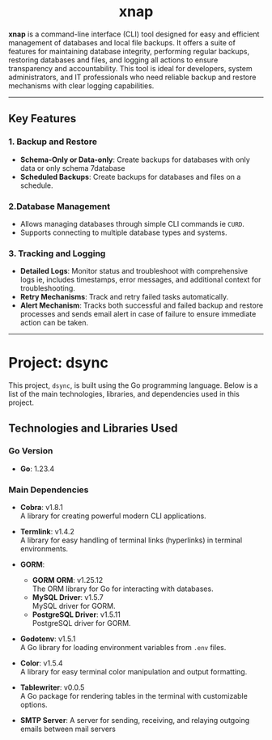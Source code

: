 <h1 align="center">
    xnap
</h1>

**xnap**  is a command-line interface (CLI) tool designed for easy and efficient management of databases and local file backups. It offers a suite of features for maintaining database integrity, performing regular backups, restoring databases and files, and logging all actions to ensure transparency and accountability. This tool is ideal for developers, system administrators, and IT professionals who need reliable backup and restore mechanisms with clear logging capabilities.

---

## Key Features

### 1. Backup and Restore
- **Schema-Only or Data-only**: Create backups for databases with only data or only schema 7database
- **Scheduled Backups**: Create backups for databases and files on a schedule.

### 2.Database Management
  - Allows managing databases through simple CLI commands ie `CURD`.
  - Supports connecting to multiple database types and systems.
  
### 3. Tracking and Logging
- **Detailed Logs**: Monitor status and troubleshoot with comprehensive logs ie, includes timestamps, error messages, and additional context for troubleshooting.
- **Retry Mechanisms**: Track and retry failed tasks automatically.
- **Alert Mechanism**: Tracks both successful and failed backup and restore processes and sends email alert in case of failure to ensure immediate action can be taken.

---

# Project: dsync

This project, `dsync`, is built using the Go programming language. Below is a list of the main technologies, libraries, and dependencies used in this project.

## Technologies and Libraries Used

### Go Version
- **Go**: 1.23.4

### Main Dependencies

- **Cobra**: v1.8.1  
  A library for creating powerful modern CLI applications.

- **Termlink**: v1.4.2  
  A library for easy handling of terminal links (hyperlinks) in terminal environments.

- **GORM**:  
  - **GORM ORM**: v1.25.12  
    The ORM library for Go for interacting with databases.
  - **MySQL Driver**: v1.5.7  
    MySQL driver for GORM.
  - **PostgreSQL Driver**: v1.5.11  
    PostgreSQL driver for GORM.

- **Godotenv**: v1.5.1  
  A Go library for loading environment variables from `.env` files.

- **Color**: v1.5.4  
  A library for easy terminal color manipulation and output formatting.

- **Tablewriter**: v0.0.5  
  A Go package for rendering tables in the terminal with customizable options.

- **SMTP Server**:
  A server for sending, receiving, and relaying outgoing emails between mail servers


